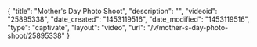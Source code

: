 {
    "title": "Mother's Day Photo Shoot",
    "description": "",
    "videoid": "25895338",
    "date_created": "1453119516",
    "date_modified": "1453119516",
    "type": "captivate",
    "layout": "video",
    "url": "\/v\/mother-s-day-photo-shoot\/25895338"
}